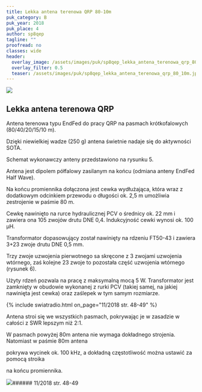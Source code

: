 ```yaml
---
title: Lekka antena terenowa QRP 80-10m
puk_category: B
puk_year: 2018
puk_place: 4
author: sp8qep
tagline: ""
proofread: no
classes: wide
header:
  overlay_image: /assets/images/puk/sp8qep_lekka_antena_terenowa_qrp_80_10m.jpg
  overlay_filter: 0.5
  teaser: /assets/images/puk/sp8qep_lekka_antena_terenowa_qrp_80_10m.jpg
---
```






 



![](assets/data/img/projects/2018-4-0.jpg) 



Lekka antena terenowa QRP
-------------------------





 Antena terenowa typu EndFed do pracy QRP na pasmach krótkofalowych (80/40/20/15/10 m).

 Dzięki niewielkiej wadze (250 g) antena świetnie nadaje się do aktywności SOTA.






 Schemat wykonawczy anteny przedstawiono na rysunku 5.






 Antena jest dipolem półfalowy zasilanym na końcu (odmiana anteny EndFed Half Wave).

Na końcu promiennika dołączona jest cewka wydłużająca, która wraz z dodatkowym odcinkiem przewodu o długości ok. 2,5 m umożliwia zestrojenie w paśmie 80 m.

Cewkę nawinięto na rurce hydraulicznej PCV o średnicy ok. 22 mm i zawiera ona 105 zwojów drutu DNE 0,4. Indukcyjność cewki wynosi ok. 100 μH.






 Transformator dopasowujący został nawinięty na rdzeniu FT50-43 i zawiera 3+23 zwoje drutu DNE 0,5 mm.

 Trzy zwoje uzwojenia pierwotnego sa skręcone z 3 zwojami uzwojenia wtórnego, zaś kolejne 23 zwoje to pozostała część uzwojenia wtórnego (rysunek 6).

 Użyty rdzeń pozwala na pracę z maksymalną mocą 5 W. Transformator jest zamknięty w obudowie wykonanej z rurki PCV (takiej samej, na jakiej nawinięta jest cewka) oraz zaślepek w tym samym rozmiarze.




{% include swiatradio.html on_page="11/2018 str. 48-49" %}

Antena stroi się we wszystkich pasmach, pokrywając je w zasadzie w całości z SWR lepszym niż 2:1.

W pasmach powyżej 80m antena nie wymaga dokładnego strojenia. Natomiast w paśmie 80m antena

pokrywa wycinek ok. 100 kHz, a dokładną częstotliwość można ustawić za pomocą stroika

na końcu promiennika.







![](assets/img/logo/sr_logo_s.jpg)###### 11/2018 str. 48-49

 





 


